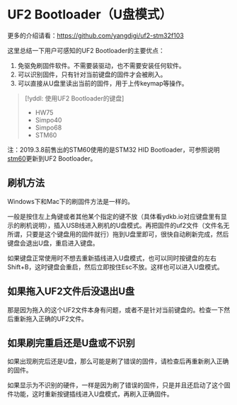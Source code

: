 # UF2 Bootloader（U盘模式）

更多的介绍请看：https://github.com/yangdigi/uf2-stm32f103

这里总结一下用户可感知的UF2 Bootloader的主要优点：

  1. 免驱免刷固件软件。不需要装驱动，也不需要安装任何软件。
  2. 可以识别固件，只有针对当前键盘的固件才会被刷入。
  3. 可以直接从U盘里读出当前的固件，用于上传keymap等操作。

> [!yddl: 使用UF2 Bootloader的键盘]
> - HW75 
> - Simpo40
> - Simpo68
> - STM60

注：2019.3.8前售出的STM60使用的是STM32 HID Bootloader，可参照说明[stm60](keyboards/stm60.md)更新到UF2 Bootloader。

## 刷机方法

Windows下和Mac下的刷固件方法是一样的。

一般是按住左上角键或者其他某个指定的键不放（具体看ydkb.io对应键盘里有显示的刷机说明），插入USB线进入刷机的U盘模式。再把固件的uf2文件（文件名无所谓，只要是这个键盘用的固件就行）拖到U盘里即可，很快自动刷新完成，然后键盘会退出U盘，重启进入键盘。

如果键盘正常使用时不想去重新插线进入U盘模式，也可以同时按键盘的左右Shift+B，这时键盘会重启，然后立即按住Esc不放。这样也可以进入U盘模式。


## 如果拖入UF2文件后没退出U盘

那是因为拖入的这个UF2文件本身有问题，或者不是针对当前键盘的。检查一下然后重新拖入正确的UF2文件。


## 如果刷完重启还是U盘或不识别

如果出现刷完后还是U盘，那么可能是刷了错误的固件，请检查后再重新刷入正确的固件。

如果显示为不识别的硬件，一样是因为刷了错误的固件，只是并且还启动了这个固件功能，这时重新按键插线进入U盘模式，再刷入正确固件。